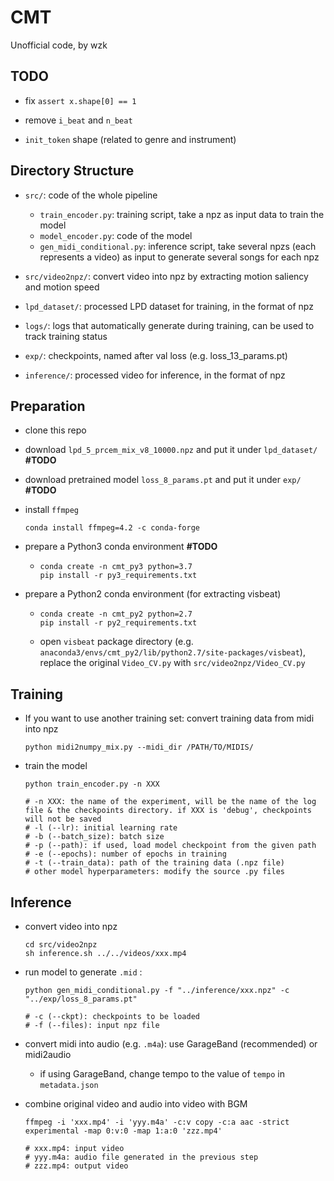 # CMT

Unofficial code, by wzk



## TODO

* fix `assert x.shape[0] == 1`

* remove `i_beat` and `n_beat` 

* `init_token` shape (related to genre and instrument)



## Directory Structure

* `src/`: code of the whole pipeline
  * `train_encoder.py`: training script, take a npz as input data to train the model 
  * `model_encoder.py`: code of the model
  * `gen_midi_conditional.py`: inference script, take several npzs (each represents a video) as input to generate several songs for each npz
  
* `src/video2npz/`: convert video into npz by extracting motion saliency and motion speed

* `lpd_dataset/`: processed LPD dataset for training, in the format of npz

* `logs/`: logs that automatically generate during training, can be used to track training status

* `exp/`: checkpoints, named after val loss (e.g. loss_13_params.pt)

* `inference/`: processed video for inference, in the format of npz




## Preparation

* clone this repo
* download `lpd_5_prcem_mix_v8_10000.npz` and put it under `lpd_dataset/`  **#TODO**

* download pretrained model `loss_8_params.pt` and put  it under `exp/` **#TODO**

* install `ffmpeg`

  ```shell
  conda install ffmpeg=4.2 -c conda-forge
  ```

* prepare a Python3 conda environment  **#TODO**

  * ```shell
    conda create -n cmt_py3 python=3.7
    pip install -r py3_requirements.txt
    ```

* prepare a Python2 conda environment (for extracting visbeat)

  * ````shell
    conda create -n cmt_py2 python=2.7
    pip install -r py2_requirements.txt
    ````

  * open `visbeat` package directory (e.g. `anaconda3/envs/cmt_py2/lib/python2.7/site-packages/visbeat`), replace the original `Video_CV.py` with `src/video2npz/Video_CV.py`



## Training

* If you want to use another training set:  convert training data from midi into npz

  ```shell
  python midi2numpy_mix.py --midi_dir /PATH/TO/MIDIS/ 
  ```

  

* train the model

  ```shell
  python train_encoder.py -n XXX
  
  # -n XXX: the name of the experiment, will be the name of the log file & the checkpoints directory. if XXX is 'debug', checkpoints will not be saved
  # -l (--lr): initial learning rate
  # -b (--batch_size): batch size
  # -p (--path): if used, load model checkpoint from the given path
  # -e (--epochs): number of epochs in training
  # -t (--train_data): path of the training data (.npz file) 
  # other model hyperparameters: modify the source .py files
  ```



## Inference

* convert video into npz

  ```shell
  cd src/video2npz
  sh inference.sh ../../videos/xxx.mp4
  ```
  
  
  
* run model to generate `.mid` : 

  ```shell
  python gen_midi_conditional.py -f "../inference/xxx.npz" -c "../exp/loss_8_params.pt"
  
  # -c (--ckpt): checkpoints to be loaded
  # -f (--files): input npz file
  ```

  

* convert midi into audio (e.g. `.m4a`): use GarageBand (recommended) or midi2audio 

  * if using GarageBand, change tempo to the value of  `tempo` in `metadata.json` 

  

* combine original video and audio into video with BGM

  ````shell
  ffmpeg -i 'xxx.mp4' -i 'yyy.m4a' -c:v copy -c:a aac -strict experimental -map 0:v:0 -map 1:a:0 'zzz.mp4'
  
  # xxx.mp4: input video
  # yyy.m4a: audio file generated in the previous step
  # zzz.mp4: output video
  ````

  

















